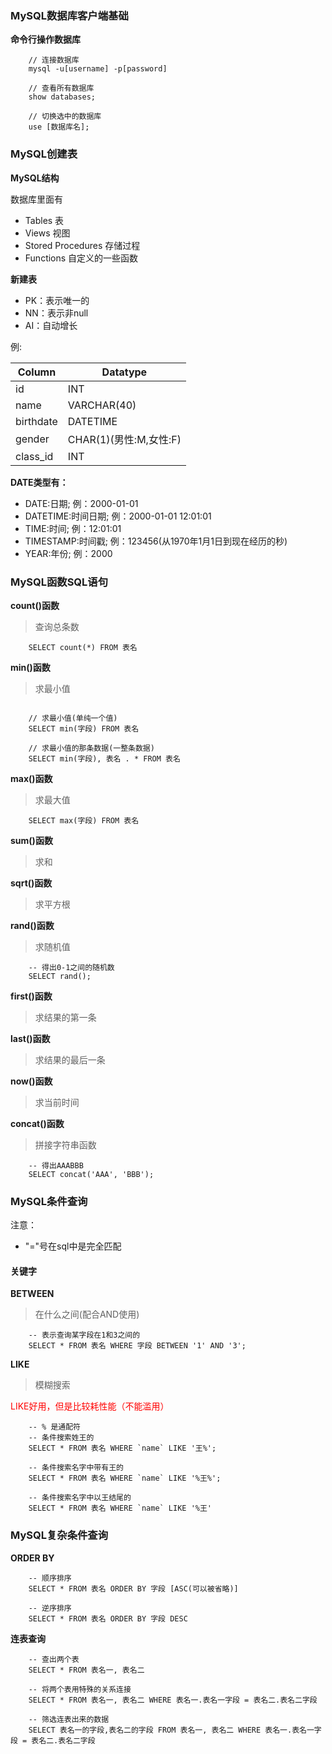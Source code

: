 ### MySQL数据库客户端基础
**命令行操作数据库**
```mysql
    // 连接数据库
    mysql -u[username] -p[password]
    
    // 查看所有数据库
    show databases;
    
    // 切换选中的数据库
    use [数据库名];
```



### MySQL创建表

**MySQL结构**

数据库里面有
+ Tables    表
+ Views     视图
+ Stored Procedures     存储过程
+ Functions 自定义的一些函数


**新建表**
+ PK：表示唯一的
+ NN：表示非null
+ AI：自动增长 

例:

Column | Datatype
---|---
id | INT
name | VARCHAR(40)
birthdate | DATETIME
gender | CHAR(1)(男性:M,女性:F)
class_id | INT

**DATE类型有：**
+ DATE:日期;    例：2000-01-01
+ DATETIME:时间日期;    例：2000-01-01 12:01:01
+ TIME:时间;    例：12:01:01
+ TIMESTAMP:时间戳; 例：123456(从1970年1月1日到现在经历的秒)
+ YEAR:年份;    例：2000



### MySQL函数SQL语句

**count()函数**
> 查询总条数

```mysql
    SELECT count(*) FROM 表名
```

**min()函数**
> 求最小值

```mysql

    // 求最小值(单纯一个值)
    SELECT min(字段) FROM 表名
    
    // 求最小值的那条数据(一整条数据)
    SELECT min(字段), 表名 . * FROM 表名
```

**max()函数**
> 求最大值

```mysql
    SELECT max(字段) FROM 表名
```

**sum()函数**
> 求和

**sqrt()函数**
> 求平方根

**rand()函数**
> 求随机值

```mysql
    -- 得出0-1之间的随机数
    SELECT rand();
```

**first()函数**
> 求结果的第一条

**last()函数**
> 求结果的最后一条

**now()函数**
> 求当前时间

**concat()函数**
> 拼接字符串函数

```mysql
    -- 得出AAABBB
    SELECT concat('AAA', 'BBB');
```



### MySQL条件查询

注意：
+ "="号在sql中是完全匹配



#### 关键字

**BETWEEN**
> 在什么之间(配合AND使用)

```mysql
    -- 表示查询某字段在1和3之间的
    SELECT * FROM 表名 WHERE 字段 BETWEEN '1' AND '3';
```

**LIKE**
> 模糊搜索

<font color="red">LIKE好用，但是比较耗性能（不能滥用）</font>
```mysql
    -- % 是通配符
    -- 条件搜索姓王的
    SELECT * FROM 表名 WHERE `name` LIKE '王%';
    
    -- 条件搜索名字中带有王的
    SELECT * FROM 表名 WHERE `name` LIKE '%王%';
    
    -- 条件搜索名字中以王结尾的
    SELECT * FROM 表名 WHERE `name` LIKE '%王'
```



### MySQL复杂条件查询

**ORDER BY**
```mysql
    -- 顺序排序
    SELECT * FROM 表名 ORDER BY 字段 [ASC(可以被省略)]
    
    -- 逆序排序
    SELECT * FROM 表名 ORDER BY 字段 DESC
```

**连表查询**
```mysql
    -- 查出两个表
    SELECT * FROM 表名一, 表名二
    
    -- 将两个表用特殊的关系连接
    SELECT * FROM 表名一, 表名二 WHERE 表名一.表名一字段 = 表名二.表名二字段
    
    -- 筛选连表出来的数据
    SELECT 表名一的字段,表名二的字段 FROM 表名一, 表名二 WHERE 表名一.表名一字段 = 表名二.表名二字段
```